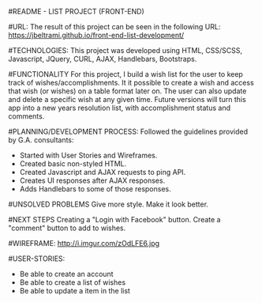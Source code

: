 #README - LIST PROJECT (FRONT-END)

#URL: The result of this project can be seen in the following URL:
https://jbeltrami.github.io/front-end-list-development/

#TECHNOLOGIES:
  This project was developed using HTML, CSS/SCSS, Javascript, JQuery, CURL, AJAX, Handlebars, Bootstraps.

#FUNCTIONALITY
  For this project, I build a wish list for the user to keep track of wishes/accomplishments.
  It it possible to create a wish and access that wish (or wishes) on a table format later on. The user can also update and delete a specific wish at any given time.
  Future versions will turn this app into a new years resolution list, with accomplishment status and comments.

#PLANNING/DEVELOPMENT PROCESS:
  Followed the guidelines provided by G.A. consultants:
- Started with User Stories and Wireframes.
- Created basic non-styled HTML.
- Created Javascript and AJAX requests to ping API.
- Creates UI responses after AJAX responses.
- Adds Handlebars to some of those responses.

#UNSOLVED PROBLEMS
Give more style. Make it look better.

#NEXT STEPS
Creating a "Login with Facebook" button.
Create a "comment" button to add to wishes.

#WIREFRAME:
http://i.imgur.com/zOdLFE6.jpg

#USER-STORIES:
- Be able to create an account
- Be able to create a list of wishes
- Be able to update a item in the list
